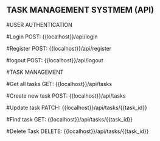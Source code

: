 ## TASK MANAGEMENT SYSTMEM (API)

#USER AUTHENTICATION

#Login
POST: {{localhost}}/api/login

#Register
POST: {{localhost}}/api/register

#logout
POST: {{localhost}}/api/logout

#TASK MANAGEMENT

#Get all tasks
GET: {{localhost}}/api/tasks

#Create new task
POST: {{localhost}}/api/tasks

#Update task
PATCH: {{localhost}}/api/tasks/{{task_id}}

#Find task
GET: {{localhost}}/api/tasks/{{task_id}}

#Delete Task
DELETE: {{localhost}}/api/tasks/{{task_id}}
